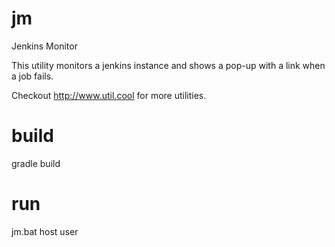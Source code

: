 # jm
Jenkins Monitor

This utility monitors a jenkins instance and shows a pop-up with a link when a job fails.

Checkout http://www.util.cool for more utilities.


# build

gradle build

# run

jm.bat host user